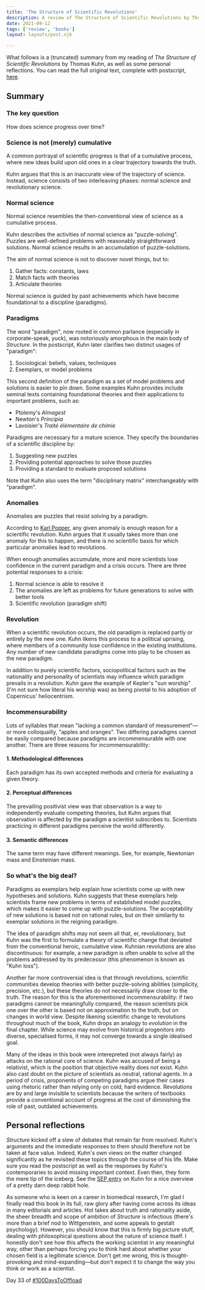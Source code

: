 ```yaml
---
title: 'The Structure of Scientific Revolutions'
description: A review of The Structure of Scientific Revolutions by Thomas Kuhn.
date: 2021-09-12
tags: ['review', 'books']
layout: layouts/post.njk

---
```



What follows is a (truncated) summary from my reading of *The Structure of Scientific Revolutions* by Thomas Kuhn, as well as some personal reflections. You can read the full original text, complete with postscript, [here](https://www.lri.fr/~mbl/Stanford/CS477/papers/Kuhn-SSR-2ndEd.pdf).

## Summary

### The key question

How does science progress over time?


### Science is not (merely) cumulative

A common portrayal of scientific progress is that of a cumulative process, where new ideas build upon old ones in a clear trajectory towards the truth. 

Kuhn argues that this is an inaccurate view of the trajectory of science. Instead, science consists of two interleaving phases: normal science and revolutionary science. 


### Normal science

Normal science resembles the then-conventional view of science as a cumulative process.

Kuhn describes the activities of normal science as "puzzle-solving". Puzzles are well-defined problems with reasonably straightforward solutions. Normal science results in an accumulation of puzzle-solutions.

The aim of normal science is not to discover novel things, but to:

  1. Gather facts: constants, laws
  2. Match facts with theories
  3. Articulate theories

Normal science is guided by past achievements which have become foundational to a discipline (paradigms). 


### Paradigms

The word "paradigm", now rooted in common parlance (especially in corporate-speak, yuck), was notoriously amorphous in the main body of *Structure*. In the postscript, Kuhn later clarifies two distinct usages of "paradigm": 

  1. Sociological: beliefs, values, techniques 
  2. Exemplars, or model problems 
  
This second definition of the paradigm as a set of model problems and solutions is easier to pin down. Some examples Kuhn provides include seminal texts containing foundational theories and their applications to important problems, such as:

- Ptolemy's *Almagest*
- Newton's *Principia* 
- Lavoisier's *Traité élémentaire de chimie* 
  
Paradigms are necessary for a mature science. They specify the boundaries of a scientific discipline by:
  
  1. Suggesting new puzzles
  2. Providing potential approaches to solve those puzzles
  3. Providing a standard to evaluate proposed solutions
  
Note that Kuhn also uses the term "disciplinary matrix" interchangeably with "paradigm".


### Anomalies

Anomalies are puzzles that resist solving by a paradigm.

According to [Karl Popper](https://plato.stanford.edu/entries/popper/), any given anomaly is enough reason for a scientific revolution. Kuhn argues that it usually takes more than one anomaly for this to happen, and there is no scientific basis for which particular anomalies lead to revolutions. 

When enough anomalies accumulate, more and more scientists lose confidence in the current paradigm and a crisis occurs. There are three potential responses to a crisis:
  
  1. Normal science is able to resolve it
  2. The anomalies are left as problems for future generations to solve with better tools
  3. Scientific revolution (paradigm shift)


### Revolution

When a scientific revolution occurs, the old paradigm is replaced partly or entirely by the new one. Kuhn likens this process to a political uprising, where members of a community lose confidence in the existing institutions. Any number of new candidate paradigms come into play to be chosen as the new paradigm. 

In addition to purely scientific factors, sociopolitical factors such as the nationality and personality of scientists may influence which paradigm prevails in a revolution. Kuhn gave the example of Kepler's "sun worship" (I'm not sure how literal his worship was) as being pivotal to his adoption of Copernicus' heliocentrism.


### Incommensurability

Lots of syllables that mean "lacking a common standard of measurement"&mdash;or more colloquailly, "apples and oranges". Two differing paradigms cannot be easily compared because paradigms are incommensurable with one another. There are three reasons for incommensurability:

#### 1. Methodological differences

Each paradigm has its own accepted methods and criteria for evaluating a given theory.

#### 2. Perceptual differences

The prevailing positivist view was that observation is a way to independently evaluate competing theories, but Kuhn argues that observation is affected by the paradigm a scientist subscribes to. Scientists practicing in different paradigms perceive the world differently.

#### 3. Semantic differences

The same term may have different meanings. See, for example, Newtonian mass and Einsteinian mass.


### So what's the big deal?

Paradigms as exemplars help explain how scientists come up with new hypotheses and solutions. Kuhn suggests that these exemplars help scientists frame new problems in terms of established model puzzles, which makes it easier to come up with puzzle-solutions. The acceptability of new solutions is based not on rational rules, but on their similarity to exemplar solutions in the reigning paradigm.

The idea of paradigm shifts may not seem all that, er, revolutionary, but Kuhn was the first to formulate a theory of scientific change that deviated from the conventional heroic, cumulative view. Kuhnian revolutions are also discontinuous: for example, a new paradigm is often unable to solve all the problems addressed by its predecessor (this phenomenon is known as "Kuhn loss").

Another far more controversial idea is that through revolutions, scientific communities develop theories with better puzzle-solving abilities (simplicity, precision, etc.), but these theories do not necessarily draw closer to the truth. The reason for this is the aforementioned incommensurability: if two paradigms cannot be meaningfully compared, the reason scientists pick one over the other is based not on approximation to the truth, but on changes in world view. Despite likening scientific change to revolutions throughout much of the book, Kuhn drops an analogy to *evolution* in the final chapter. While science may evolve from historical progenitors into diverse, specialised forms, it may not converge towards a single idealised goal. 

Many of the ideas in this book were interepreted (not always fairly) as attacks on the rational core of science. Kuhn was accused of being a relativist, which is the position that objective reality does not exist. Kuhn also cast doubt on the picture of scientists as neutral, rational agents. In a period of crisis, proponents of competing paradigms argue their cases using rhetoric rather than relying only on cold, hard evidence. Revolutions are by and large invisible to scientists because the writers of textbooks provide a conventional account of progress at the cost of diminishing the role of past, outdated achievements. 


## Personal reflections

*Structure* kicked off a slew of debates that remain far from resolved. Kuhn's arguments and the immediate responses to them should therefore not be taken at face value. Indeed, Kuhn's own views on the matter changed significantly as he revisited these topics through the course of his life. Make sure you read the postscript as well as the responses by Kuhn's contemporaries to avoid missing important context. Even then, they form the mere tip of the iceberg. See the [SEP entry](https://plato.stanford.edu/entries/thomas-kuhn) on Kuhn for a nice overview of a pretty darn deep rabbit hole.

As someone who is keen on a career in biomedical research, I'm glad I finally read this book in its full, raw glory after having come across its ideas in many editorials and articles. Hot takes about truth and rationality aside, the sheer breadth and scope of ambition of *Structure* is infectious (there's more than a brief nod to Wittgenstein, and some appeals to gestalt psychology). However, you should know that this is firmly big picture stuff, dealing with philosophical questions about the nature of science itself. I honestly don't see how this affects the working scientist in any meaningful way, other than perhaps forcing you to think hard about whether your chosen field is a legitimate science. Don't get me wrong, this is thought-provoking and mind-expanding&mdash;but don't expect it to change the way you think or work as a scientist. 


Day 33 of [#100DaysToOffload](https://100daystooffload.com/)
